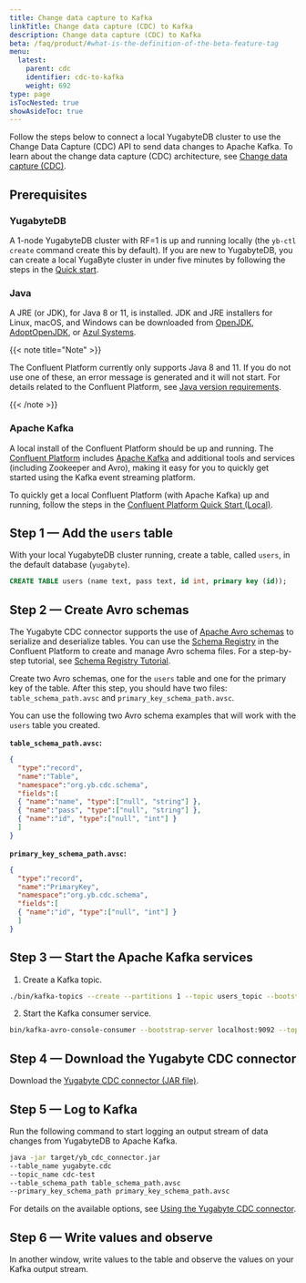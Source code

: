 ```yaml
---
title: Change data capture to Kafka
linkTitle: Change data capture (CDC) to Kafka
description: Change data capture (CDC) to Kafka
beta: /faq/product/#what-is-the-definition-of-the-beta-feature-tag
menu:
  latest:
    parent: cdc
    identifier: cdc-to-kafka
    weight: 692
type: page
isTocNested: true
showAsideToc: true
---
```


Follow the steps below to connect a local YugabyteDB cluster to use the Change Data Capture (CDC) API to send data changes to Apache Kafka. To learn about the change data capture (CDC) architecture, see [Change data capture (CDC)](../architecture/cdc-architecture).

## Prerequisites

### YugabyteDB

A 1-node YugabyteDB cluster with RF=1 is up and running locally (the `yb-ctl create` command create this by default). If you are new to YugabyteDB, you can create a local YugaByte cluster in under five minutes by following the steps in the [Quick start](/quick-start/install/).

### Java

A JRE (or JDK), for Java 8 or 11, is installed. JDK and JRE installers for Linux, macOS, and Windows can be downloaded from [OpenJDK](http://jdk.java.net/), [AdoptOpenJDK](https://adoptopenjdk.net/), or [Azul Systems](https://www.azul.com/downloads/zulu-community/).

{{< note title="Note" >}}

The Confluent Platform currently only supports Java 8 and 11. If you do not use one of these, an error message is generated and it will not start. For details related to the Confluent Platform, see [Java version requirements](https://docs.confluent.io/current/cli/installing.html#java-version-requirements).

{{< /note >}}

### Apache Kafka

A local install of the Confluent Platform should be up and running. The [Confluent Platform](https://docs.confluent.io/current/platform.html) includes [Apache Kafka](https://docs.confluent.io/current/kafka/introduction.html) and additional tools and services (including Zookeeper and Avro), making it easy for you to quickly get started using the Kafka event streaming platform.

To quickly get a local Confluent Platform (with Apache Kafka) up and running, follow the steps in the [Confluent Platform Quick Start (Local)](https://docs.confluent.io/current/quickstart/ce-quickstart.html#ce-quickstart).

## Step 1 — Add the `users` table

With your local YugabyteDB cluster running, create a table, called `users`, in the default database (`yugabyte`).

```sql
CREATE TABLE users (name text, pass text, id int, primary key (id));
```

## Step 2 — Create Avro schemas

The Yugabyte CDC connector supports the use of [Apache Avro schemas](http://avro.apache.org/docs/current/#schemas) to serialize and deserialize tables. You can use the [Schema Registry](https://docs.confluent.io/current/schema-registry/index.html) in the Confluent Platform to create and manage Avro schema files. For a step-by-step tutorial, see [Schema Registry Tutorial](https://docs.confluent.io/current/schema-registry/schema_registry_tutorial.html).

Create two Avro schemas, one for the `users` table and one for the primary key of the table. After this step, you should have two files: `table_schema_path.avsc` and `primary_key_schema_path.avsc`.

You can use the following two Avro schema examples that will work with the `users` table you created.

**`table_schema_path.avsc`:**

```json
{
  "type":"record",
  "name":"Table",
  "namespace":"org.yb.cdc.schema",
  "fields":[
  { "name":"name", "type":["null", "string"] },
  { "name":"pass", "type":["null", "string"] },
  { "name":"id", "type":["null", "int"] }
  ]
}
```

**`primary_key_schema_path.avsc`:**

```json
{
  "type":"record",
  "name":"PrimaryKey",
  "namespace":"org.yb.cdc.schema",
  "fields":[
  { "name":"id", "type":["null", "int"] }
  ]
}
```

## Step 3 — Start the Apache Kafka services

1. Create a Kafka topic.

```bash
./bin/kafka-topics --create --partitions 1 --topic users_topic --bootstrap-server localhost:9092 --replication-factor 1
```

2. Start the Kafka consumer service.

```bash
bin/kafka-avro-console-consumer --bootstrap-server localhost:9092 --topic users_topic --key-deserializer=io.confluent.kafka.serializers.KafkaAvroDeserializer --value-deserializer=io.confluent.kafka.serializers.KafkaAvroDeserializer
```

## Step 4 — Download the Yugabyte CDC connector

Download the [Yugabyte CDC connector (JAR file)](https://github.com/yugabyte/yb-kafka-connector/blob/master/yb-cdc/yb-cdc-connector.jar).

## Step 5 — Log to Kafka

Run the following command to start logging an output stream of data changes from YugabyteDB to Apache Kafka.

```bash
java -jar target/yb_cdc_connector.jar
--table_name yugabyte.cdc
--topic_name cdc-test
--table_schema_path table_schema_path.avsc
--primary_key_schema_path primary_key_schema_path.avsc
```

For details on the available options, see [Using the Yugabyte CDC connector](./use-cdc).

## Step 6 — Write values and observe

In another window, write values to the table and observe the values on your Kafka output stream.
